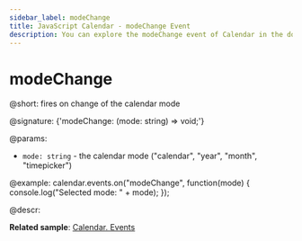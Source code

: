 ```yaml
---
sidebar_label: modeChange
title: JavaScript Calendar - modeChange Event
description: You can explore the modeChange event of Calendar in the documentation of the DHTMLX JavaScript UI library. Browse developer guides and API reference, try out code examples and live demos, and download a free 30-day evaluation version of DHTMLX Suite 7.
---
```


# modeChange

@short: fires on change of the calendar mode

@signature: {'modeChange: (mode: string) => void;'}

@params:
- `mode: string` - the calendar mode ("calendar", "year", "month", "timepicker")

@example:
calendar.events.on("modeChange", function(mode) {
   console.log("Selected mode: " + mode);
});

@descr:

**Related sample**: [Calendar. Events](https://snippet.dhtmlx.com/7kj7fiek)
